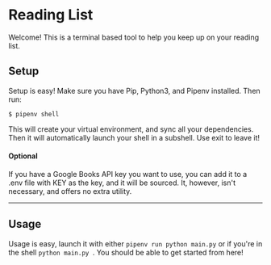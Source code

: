 # Reading List
Welcome! This is a terminal based tool to help you keep up on your reading list.
## Setup
Setup is easy! Make sure you have Pip, Python3, and Pipenv installed. Then run:
```shell script
$ pipenv shell
```
This will create your virtual environment, and sync all your dependencies. Then it will automatically launch your shell in a subshell. Use exit to leave it! 
#### Optional
If you have a Google Books API key you want to use, you can add it to a .env file with KEY as the key, and it will be sourced. It, however, isn't necessary, and offers no extra utility.
___
## Usage
Usage is easy, launch it with either `pipenv run python main.py` or if you're in the shell `python main.py `. You should be able to get started from here! 
